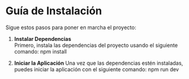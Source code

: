# Guía de Instalación

Sigue estos pasos para poner en marcha el proyecto:

1. **Instalar Dependencias**  
   Primero, instala las dependencias del proyecto usando el siguiente comando:
   npm install
   
3. **Iniciar la Aplicación**
   Una vez que las dependencias estén instaladas, puedes iniciar la aplicación con el siguiente comando:
   npm run dev
